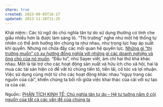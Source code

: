 ```yaml
---
share: true
created: 2023-09-05T16:17
updated: 2023-11-26T11:25
---
```


Khái niệm:: 
Các từ ngữ do chủ nghĩa tân tự do sử dụng thường có tính che giấu nhiều hơn là được làm sáng tỏ. “Thị trường” nghe như một hệ thống tự nhiên có thể ảnh hưởng lên chúng ta như nhau, như trọng lực hay áp suất khí quyển. Nhưng nó chứa đầy các mối quan hệ quyền lực. [Những gì “thị trường muốn” có xu hướng đồng nghĩa với những gì các doanh nghiệp và ông chủ của nó muốn](./Nh%E1%BB%AFng%20g%C3%AC%20%E2%80%9Cth%E1%BB%8B%20tr%C6%B0%E1%BB%9Dng%20mu%E1%BB%91n%E2%80%9D%20c%C3%B3%20xu%20h%C6%B0%E1%BB%9Bng%20%C4%91%E1%BB%93ng%20ngh%C4%A9a%20v%E1%BB%9Bi%20nh%E1%BB%AFng%20g%C3%AC%20c%C3%A1c%20doanh%20nghi%E1%BB%87p%20v%C3%A0%20%C3%B4ng%20ch%E1%BB%A7%20c%E1%BB%A7a%20n%C3%B3%20mu%E1%BB%91n.md). “Đầu tư”, như Sayer viết, ám chỉ hai thứ khá khác nhau. Một là tài trợ cho các hoạt động sản xuất và hữu ích cho xã hội, hai là mua các tài sản hiện có để vắt từ chúng tiền tô, tiền lãi, cổ tức và lợi nhuận. Việc sử dụng cùng một từ cho các hoạt động khác nhau “ngụy trang các nguồn của cải”, khiến chúng ta bối rối giữa việc khai thác của cải với sự tạo ra của cải.

Nguồn:: [PHÂN TÍCH KINH TẾ: Chủ nghĩa tân tự do – Hệ tư tuởng nằm ở cội nguồn của tất cả các vấn đề của chúng ta](http://www.phantichkinhte123.com/2018/08/chu-nghia-tan-tu-do-he-tu-tuong-nam-o.html)